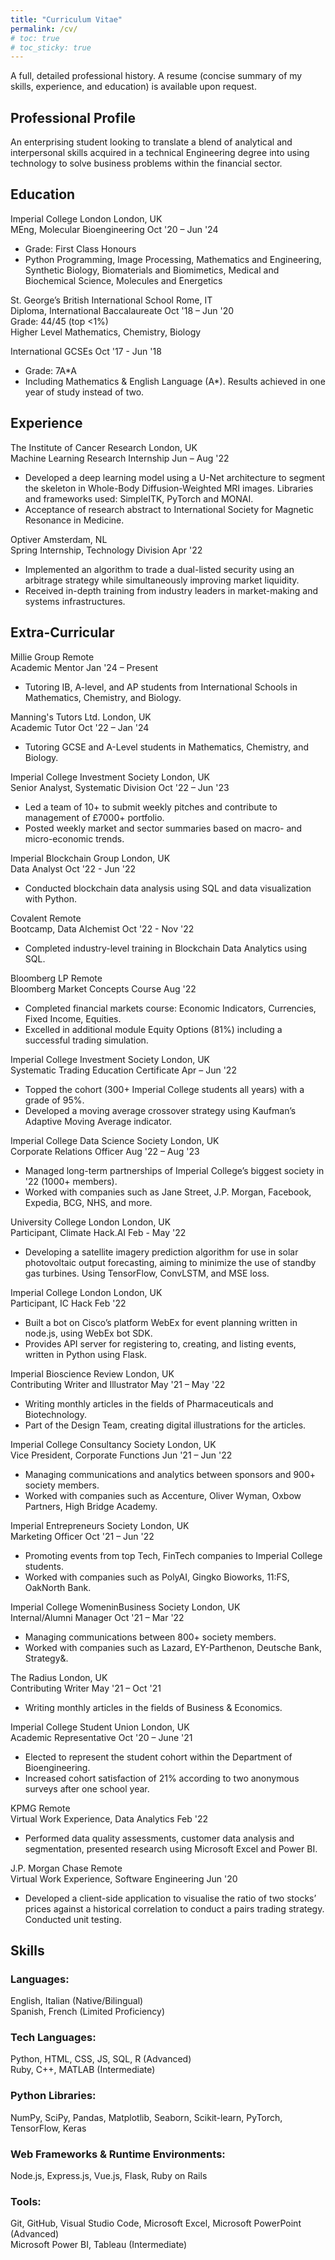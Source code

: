 ```yaml
---
title: "Curriculum Vitae"
permalink: /cv/
# toc: true
# toc_sticky: true
---
```


<link rel="stylesheet" href="../assets/css/cv_page.css">

<div class="page__content cv-section">
  
  A full, detailed professional history. A resume (concise summary of my skills, experience, and education) is available upon request.

  <h2>Professional Profile</h2>
    <p>An enterprising student looking to translate a blend of analytical and interpersonal skills acquired in a technical Engineering degree into using technology to solve business problems within the financial sector.</p>
  
  <h2>Education</h2>
    <p>
      <span class="float-left">Imperial College London</span>
      <span class="float-right">London, UK</span><br>
      <span class="float-left">MEng, Molecular Bioengineering</span>
      <span class="float-right">Oct '20 – Jun '24</span><br>
      <ul class="cv-list">
        <li>Grade: First Class Honours</li>
        <li>Python Programming, Image Processing, Mathematics and Engineering, Synthetic Biology, Biomaterials and Biomimetics, Medical and Biochemical Science, Molecules and Energetics</li>
      </ul>
    </p>
    <p>
      <span class="float-left">St. George’s British International School</span>
      <span class="float-right">Rome, IT</span><br>
      <span class="float-left">Diploma, International Baccalaureate</span>
      <span class="float-right">Oct '18 – Jun '20</span> <br>
      Grade: 44/45 (top <1%)<br>
      Higher Level Mathematics, Chemistry, Biology<br>
      <div style="margin: 0.75em"></div>
      <span class="float-left">International GCSEs</span> 
      <span class="float-right">Oct '17 - Jun '18</span><br>
      <ul class="cv-list">
        <li>Grade: 7A*A</li>
        <li>Including Mathematics & English Language (A*). Results achieved in one year of study instead of two.</li>
      </ul>
    </p>

  <h2>Experience</h2>
    <p class="cv_item">
      <span class="float-left">The Institute of Cancer Research</span>
      <span class="float-right">London, UK</span><br>
      <span class="float-left">Machine Learning Research Internship</span>
      <span class="float-right">Jun – Aug '22</span><br>
    </p>
    <ul class="cv-list">
      <li>Developed a deep learning model using a U-Net architecture to segment the skeleton in Whole-Body Diffusion-Weighted MRI images. Libraries and frameworks used: SimpleITK, PyTorch and MONAI.</li>
      <li>Acceptance of research abstract to International Society for Magnetic Resonance in Medicine.</li>
    </ul>
    <p class="cv_item">
      <span class="float-left">Optiver</span>
      <span class="float-right">Amsterdam, NL</span><br>
      <span class="float-left">Spring Internship, Technology Division</span>
      <span class="float-right">Apr '22</span><br>
    </p>
    <ul class="cv-list">
      <li>Implemented an algorithm to trade a dual-listed security using an arbitrage strategy while simultaneously improving market liquidity.</li>
      <li>Received in-depth training from industry leaders in market-making and systems infrastructures.</li>
    </ul>

  <h2>Extra-Curricular</h2>
    <p class="cv_item">
      <span class="float-left">Millie Group</span>
      <span class="float-right">Remote</span><br>
      <span class="float-left">Academic Mentor</span>
      <span class="float-right">Jan '24 – Present</span><br>
    </p>
    <ul class="cv-list">
      <li>Tutoring IB, A-level, and AP students from International Schools in Mathematics, Chemistry, and Biology.</li>
    </ul>
    <p class="cv_item">
      <span class="float-left">Manning's Tutors Ltd.</span>
      <span class="float-right">London, UK</span><br>
      <span class="float-left">Academic Tutor</span>
      <span class="float-right">Oct '22 – Jan '24</span><br>
    </p>
    <ul class="cv-list">
      <li>Tutoring GCSE and A-Level students in Mathematics, Chemistry, and Biology.</li>
    </ul>
    <p class="cv_item">
      <span class="float-left">Imperial College Investment Society</span>
      <span class="float-right">London, UK</span><br>
      <span class="float-left">Senior Analyst, Systematic Division</span>
      <span class="float-right">Oct '22 – Jun '23</span><br>
    </p>
    <ul class="cv-list">
      <li>Led a team of 10+ to submit weekly pitches and contribute to management of £7000+ portfolio.</li>
      <li>Posted weekly market and sector summaries based on macro- and micro-economic trends.</li>
    </ul>
    <p class="cv_item">
      <span class="float-left">Imperial Blockchain Group</span>
      <span class="float-right">London, UK</span><br>
      <span class="float-left">Data Analyst</span>
      <span class="float-right">Oct '22 - Jun '22</span><br>
    </p>
    <ul class="cv-list">
      <li>Conducted blockchain data analysis using SQL and data visualization with Python.</li>
    </ul>
    <p class="cv_item">
      <span class="float-left">Covalent</span>
      <span class="float-right">Remote</span><br>
      <span class="float-left">Bootcamp, Data Alchemist</span>
      <span class="float-right">Oct '22 - Nov '22</span><br>
    </p>
    <ul class="cv-list">
      <li>Completed industry-level training in Blockchain Data Analytics using SQL.</li>
    </ul>
    <p class="cv_item">
      <span class="float-left">Bloomberg LP</span>
      <span class="float-right">Remote</span><br>
      <span class="float-left">Bloomberg Market Concepts Course</span>
      <span class="float-right">Aug '22</span><br>
    </p>
    <ul class="cv-list">
      <li>Completed financial markets course: Economic Indicators, Currencies, Fixed Income, Equities.</li>
      <li>Excelled in additional module Equity Options (81%) including a successful trading simulation.</li>
    </ul>
    <p class="cv_item">
      <span class="float-left">Imperial College Investment Society</span>
      <span class="float-right">London, UK</span><br>
      <span class="float-left">Systematic Trading Education Certificate</span>
      <span class="float-right">Apr – Jun '22</span><br>
    </p>
    <ul class="cv-list">
      <li>Topped the cohort (300+ Imperial College students all years) with a grade of 95%.</li>
      <li>Developed a moving average crossover strategy using Kaufman’s Adaptive Moving Average indicator.</li>
    </ul>
    <p class="cv_item">
      <span class="float-left">Imperial College Data Science Society</span>
      <span class="float-right">London, UK</span><br>
      <span class="float-left">Corporate Relations Officer</span>
      <span class="float-right">Aug '22 – Aug '23</span><br>
    </p>
    <ul class="cv-list">
      <li>Managed long-term partnerships of Imperial College’s biggest society in '22 (1000+ members).</li>
      <li>Worked with companies such as Jane Street, J.P. Morgan, Facebook, Expedia, BCG, NHS, and more.</li>
    </ul>
    <p class="cv_item">
      <span class="float-left">University College London</span>
      <span class="float-right">London, UK</span><br>
      <span class="float-left">Participant, Climate Hack.AI</span>
      <span class="float-right">Feb - May '22</span><br>
    </p>
    <ul class="cv-list">
      <li>Developing a satellite imagery prediction algorithm for use in solar photovoltaic output forecasting, aiming to minimize the use of standby gas turbines. Using TensorFlow, ConvLSTM, and MSE loss.</li>
    </ul>
    <p class="cv_item">
      <span class="float-left">Imperial College London</span>
      <span class="float-right">London, UK</span><br>
      <span class="float-left">Participant, IC Hack</span>
      <span class="float-right">Feb '22</span><br>
    </p>
    <ul class="cv-list">
      <li>Built a bot on Cisco’s platform WebEx for event planning written in node.js, using WebEx bot SDK.</li>
      <li>Provides API server for registering to, creating, and listing events, written in Python using Flask.</li>
    </ul>
    <p class="cv_item">
      <span class="float-left">Imperial Bioscience Review</span>
      <span class="float-right">London, UK</span><br>
      <span class="float-left">Contributing Writer and Illustrator</span>
      <span class="float-right">May '21 – May '22</span><br>
    </p>
    <ul class="cv-list">
      <li>Writing monthly articles in the fields of Pharmaceuticals and Biotechnology.</li>
      <li>Part of the Design Team, creating digital illustrations for the articles.</li>
    </ul>
    <p class="cv_item">
      <span class="float-left">Imperial College Consultancy Society</span>
      <span class="float-right">London, UK</span><br>
      <span class="float-left">Vice President, Corporate Functions</span>
      <span class="float-right">Jun '21 – Jun '22</span><br>
    </p>
    <ul class="cv-list">
      <li>Managing communications and analytics between sponsors and 900+ society members.</li>
      <li>Worked with companies such as Accenture, Oliver Wyman, Oxbow Partners, High Bridge Academy.</li>
    </ul>
    <p class="cv_item">
      <span class="float-left">Imperial Entrepreneurs Society</span>
      <span class="float-right">London, UK</span><br>
      <span class="float-left">Marketing Officer</span>
      <span class="float-right">Oct '21 – Jun '22</span><br>
    </p>
    <ul class="cv-list">
      <li>Promoting events from top Tech, FinTech companies to Imperial College students.</li>
      <li>Worked with companies such as PolyAI, Gingko Bioworks, 11:FS, OakNorth Bank.</li>
    </ul>
    <p class="cv_item">
      <span class="float-left">Imperial College WomeninBusiness Society</span>
      <span class="float-right">London, UK</span><br>
      <span class="float-left">Internal/Alumni Manager</span>
      <span class="float-right">Oct '21 – Mar '22</span><br>
    </p>
    <ul class="cv-list">
      <li>Managing communications between 800+ society members.</li>
      <li>Worked with companies such as Lazard, EY-Parthenon, Deutsche Bank, Strategy&.</li>
    </ul>
    <p class="cv_item">
      <span class="float-left">The Radius</span>
      <span class="float-right">London, UK</span><br>
      <span class="float-left">Contributing Writer</span>
      <span class="float-right">May '21 – Oct '21</span><br>
    </p>
    <ul class="cv-list">
      <li>Writing monthly articles in the fields of Business & Economics.</li>
    </ul>
    <p class="cv_item">
      <span class="float-left">Imperial College Student Union</span>
      <span class="float-right">London, UK</span><br>
      <span class="float-left">Academic Representative</span>
      <span class="float-right">Oct '20 – June '21</span><br>
    </p>
    <ul class="cv-list">
      <li>Elected to represent the student cohort within the Department of Bioengineering.</li>
      <li>Increased cohort satisfaction of 21% according to two anonymous surveys after one school year.</li>
    </ul>
    <p class="cv_item">
      <span class="float-left">KPMG</span>
      <span class="float-right">Remote</span><br>
      <span class="float-left">Virtual Work Experience, Data Analytics</span>
      <span class="float-right">Feb '22</span><br>
    </p>
    <ul class="cv-list">
      <li>Performed data quality assessments, customer data analysis and segmentation, presented research using Microsoft Excel and Power BI.</li>
    </ul>
    <p class="cv_item">
      <span class="float-left">J.P. Morgan Chase</span>
      <span class="float-right">Remote</span><br>
      <span class="float-left">Virtual Work Experience, Software Engineering</span>
      <span class="float-right">Jun '20</span><br>
    </p>
    <ul class="cv-list">
      <li>Developed a client-side application to visualise the ratio of two stocks’ prices against a historical correlation to conduct a pairs trading strategy. Conducted unit testing.</li>
    </ul>

  <h2>Skills</h2>
    <h3>Languages:</h3>
    <p>English, Italian (Native/Bilingual)<br>
    Spanish, French (Limited Proficiency)</p>
    <h3>Tech Languages:</h3>
    <p>Python, HTML, CSS, JS, SQL, R (Advanced)<br>
    Ruby, C++, MATLAB (Intermediate)</p>
    <h3>Python Libraries:</h3>
    <p>NumPy, SciPy, Pandas, Matplotlib, Seaborn, Scikit-learn, PyTorch, TensorFlow, Keras</p>
    <h3>Web Frameworks & Runtime Environments:</h3>
    <p>Node.js, Express.js, Vue.js, Flask, Ruby on Rails</p>
    <h3>Tools:</h3>
    <p>Git, GitHub, Visual Studio Code, Microsoft Excel, Microsoft PowerPoint (Advanced)<br>
    Microsoft Power BI, Tableau (Intermediate)</p>
    <!--  interests -->
    
</div>
